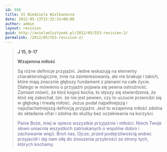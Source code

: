 ```yaml
---
id: 556
title: VI Niedziela Wielkanocna
date: 2012-05-13T15:32:31+00:00
author: admin
layout: revision
guid: http://anielaolsztynek.pl/2012/05/553-revision-2/
permalink: /2012/05/553-revision-2/
---
```

> **J 15, 9-17**
> 
> **Wzajemna miłość**
> 
> Są różne definicje przyjaźni. Jedne wskazują na elementy charakterologiczne, inne na zainteresowania, ale nie brakuje i takich, które mają znacznie głębszy fundament z planami na całe życie. Dlatego w mówieniu o przyjaźni pojawia się pewna ostrożność. Zamiast mówić, że ktoś kogoś kocha, to słyszy się stwierdzenia, że ktoś się zakochał, tzn. że nie jest pewien, czy to uczucie przerodzi się w głęboką i trwałą miłość. Jezus podał najpełniejszą i najszlachetniejszą definicję przyjaźni. Jest to wzajemna miłość zdolna do składania ofiar i zdolna do służby bez oczekiwania na korzyści.
> 
> <span style="color: #666699;">Panie Boże, miej w opiece wszystkie przyjaźnie i miłości. Niech Twoje słowo umacnia wszystkich zatroskanych o wspólne dobro i zachowanie więzi. Broń nas, Ojcze, przed podejrzliwością wobec przyjaciół i daj nam siłę do znoszenia przykrości ze strony tych, których kochamy.</span>

<span style="color: #666699;"><br /> </span>
